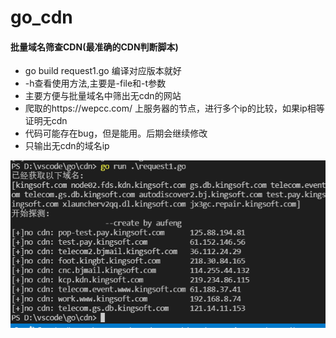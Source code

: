 # go_cdn
#### 批量域名筛查CDN(最准确的CDN判断脚本)
- go build request1.go 编译对应版本就好
- -h查看使用方法,主要是-file和-t参数
- 主要方便与批量域名中筛出无cdn的网站
- 爬取的https://wepcc.com/ 上服务器的节点，进行多个ip的比较，如果ip相等证明无cdn
- 代码可能存在bug，但是能用。后期会继续修改
- 只输出无cdn的域名ip

![Image text](https://github.com/AuFeng111/go_cdn/blob/main/cdn2.png)
